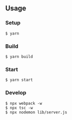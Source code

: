 ## Usage

### Setup
```
$ yarn
```

### Build

```
$ yarn build
```

### Start

```
$ yarn start
```

### Develop

```
$ npx webpack -w
$ npx tsc -w
$ npx nodemon lib/server.js
```
